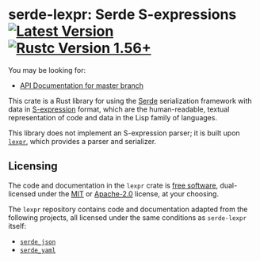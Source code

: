 # serde-lexpr: Serde S-expressions [![Latest Version]][crates.io] [![Rustc Version 1.56+]][rustc]

[Latest Version]: https://img.shields.io/crates/v/serde-lexpr.svg
[crates.io]: https://crates.io/crates/serde-lexpr
[Rustc Version 1.56+]: https://img.shields.io/badge/rustc-1.56+-lightgray.svg
[rustc]: https://blog.rust-lang.org/2021/10/21/Rust-1.56.0.html

You may be looking for:

- [API Documentation for master branch](https://rotty.github.io/lexpr-rs/master/serde_lexpr/)

This crate is a Rust library for using the [Serde] serialization
framework with data in [S-expression] format, which are the
human-readable, textual representation of code and data in the Lisp
family of languages.

[Serde]: https://github.com/serde-rs/serde
[S-expression]: https://en.wikipedia.org/wiki/S-expression

This library does not implement an S-expression parser; it is built
upon [`lexpr`], which provides a parser and serializer.

[`lexpr`]: https://github.com/rotty/lexpr-rs/tree/master/lexpr

## Licensing

The code and documentation in the `lexpr` crate is [free software],
dual-licensed under the [MIT](./LICENSE-MIT) or
[Apache-2.0](./LICENSE-APACHE) license, at your choosing.

[free software]: https://www.gnu.org/philosophy/free-sw.html

The `lexpr` repository contains code and documentation adapted from
the following projects, all licensed under the same conditions as
`serde-lexpr` itself:

- [`serde_json`](https://github.com/serde-rs/json)
- [`serde_yaml`](https://github.com/dtolnay/serde-yaml)
